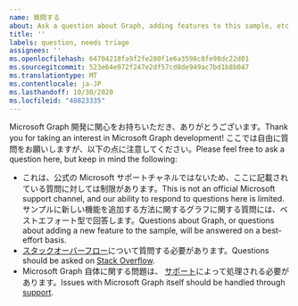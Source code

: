 ```yaml
---
name: 質問する
about: Ask a question about Graph, adding features to this sample, etc.
title: ''
labels: question, needs triage
assignees: ''
ms.openlocfilehash: 64704218fa9f2fe280f1e6a3598c8fe98dc22d01
ms.sourcegitcommit: 523e64e972f247e2df57cd8de949ac7bd1b8b047
ms.translationtype: MT
ms.contentlocale: ja-JP
ms.lasthandoff: 10/30/2020
ms.locfileid: "48823335"
---
```

<span data-ttu-id="bceaa-102">Microsoft Graph 開発に関心をお持ちいただき、ありがとうございます。</span><span class="sxs-lookup"><span data-stu-id="bceaa-102">Thank you for taking an interest in Microsoft Graph development!</span></span> <span data-ttu-id="bceaa-103">ここでは自由に質問をお願いしますが、以下の点に注意してください。</span><span class="sxs-lookup"><span data-stu-id="bceaa-103">Please feel free to ask a question here, but keep in mind the following:</span></span>

- <span data-ttu-id="bceaa-104">これは、公式の Microsoft サポートチャネルではないため、ここに記載されている質問に対しては制限があります。</span><span class="sxs-lookup"><span data-stu-id="bceaa-104">This is not an official Microsoft support channel, and our ability to respond to questions here is limited.</span></span> <span data-ttu-id="bceaa-105">サンプルに新しい機能を追加する方法に関するグラフに関する質問には、ベストエフォート型で回答します。</span><span class="sxs-lookup"><span data-stu-id="bceaa-105">Questions about Graph, or questions about adding a new feature to the sample, will be answered on a best-effort basis.</span></span>
- <span data-ttu-id="bceaa-106">[スタックオーバーフロー](https://stackoverflow.com/questions/tagged/microsoft-graph)について質問する必要があります。</span><span class="sxs-lookup"><span data-stu-id="bceaa-106">Questions should be asked on [Stack Overflow](https://stackoverflow.com/questions/tagged/microsoft-graph).</span></span>
- <span data-ttu-id="bceaa-107">Microsoft Graph 自体に関する問題は、 [サポート](https://developer.microsoft.com/graph/support)によって処理される必要があります。</span><span class="sxs-lookup"><span data-stu-id="bceaa-107">Issues with Microsoft Graph itself should be handled through [support](https://developer.microsoft.com/graph/support).</span></span>
